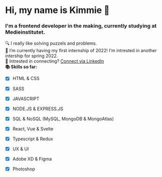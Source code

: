 # Hi, my name is Kimmie 👋

### I'm a frontend developer in the making, currently studying at Medieinstitutet.
 🔍 I really like solving puzzels and problems. <br>
 🌱 I’m currently having my first internship of 2022! I'm intrested in another intership for spring 2022. <br>
 👯 Intrested in connecting? [Connect via LinkedIn](https://www.linkedin.com/in/kimmie-lundgren-620401201/) <br>
 **📚 Skills so far:**
 - [x] HTML & CSS 
 - [x] SASS 
 - [x] JAVASCRIPT
 - [x] NODE.JS & EXPRESS.JS
 - [x] SQL & NoSQL (MySQL, MongoDB & MongoAtlas)
 - [x] React, Vue & Svelte
 - [x] Typescript & Redux
 - [x] UX & UI
 - [x] Adobe XD & Figma
 - [x] Photoshop
  

      
      
